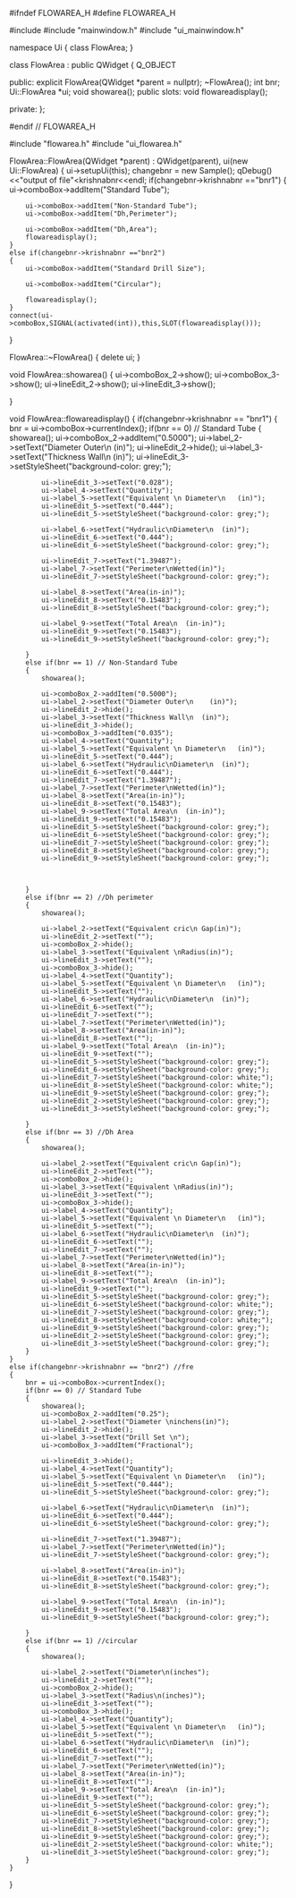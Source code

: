 #ifndef FLOWAREA_H
#define FLOWAREA_H

#include <QWidget>
#include "mainwindow.h"
#include "ui_mainwindow.h"

namespace Ui {
class FlowArea;
}

class FlowArea : public QWidget
{
    Q_OBJECT

public:
    explicit FlowArea(QWidget *parent = nullptr);
    ~FlowArea();
    int bnr;
    Ui::FlowArea *ui;
    void showarea();
public slots:
void flowareadisplay();

private:
};

#endif // FLOWAREA_H


#include "flowarea.h"
#include "ui_flowarea.h"

FlowArea::FlowArea(QWidget *parent) :
    QWidget(parent),
    ui(new Ui::FlowArea)
{
    ui->setupUi(this);
    changebnr = new Sample();
    qDebug()<<"output of file"<<changebnr->krishnabnr<<endl;
    if(changebnr->krishnabnr =="bnr1")
    {
        ui->comboBox->addItem("Standard Tube");

        ui->comboBox->addItem("Non-Standard Tube");
        ui->comboBox->addItem("Dh,Perimeter");

        ui->comboBox->addItem("Dh,Area");
        flowareadisplay();
    }
    else if(changebnr->krishnabnr =="bnr2")
    {
        ui->comboBox->addItem("Standard Drill Size");

        ui->comboBox->addItem("Circular");

        flowareadisplay();
    }
    connect(ui->comboBox,SIGNAL(activated(int)),this,SLOT(flowareadisplay()));

}

FlowArea::~FlowArea()
{
    delete ui;
}

void FlowArea::showarea()
{
    ui->comboBox_2->show();
    ui->comboBox_3->show();
    ui->lineEdit_2->show();
    ui->lineEdit_3->show();

}

void FlowArea::flowareadisplay()
{
    if(changebnr->krishnabnr == "bnr1")
    {
        bnr = ui->comboBox->currentIndex();
        if(bnr == 0) // Standard Tube
        {
            showarea();
            ui->comboBox_2->addItem("0.5000");
            ui->label_2->setText("Diameter Outer\n    (in)");
            ui->lineEdit_2->hide();
            ui->label_3->setText("Thickness Wall\n  (in)");
            ui->lineEdit_3->setStyleSheet("background-color: grey;");

            ui->lineEdit_3->setText("0.028");
            ui->label_4->setText("Quantity");
            ui->label_5->setText("Equivalent \n Diameter\n   (in)");
            ui->lineEdit_5->setText("0.444");
            ui->lineEdit_5->setStyleSheet("background-color: grey;");

            ui->label_6->setText("Hydraulic\nDiameter\n  (in)");
            ui->lineEdit_6->setText("0.444");
            ui->lineEdit_6->setStyleSheet("background-color: grey;");

            ui->lineEdit_7->setText("1.39487");
            ui->label_7->setText("Perimeter\nWetted(in)");
            ui->lineEdit_7->setStyleSheet("background-color: grey;");

            ui->label_8->setText("Area(in-in)");
            ui->lineEdit_8->setText("0.15483");
            ui->lineEdit_8->setStyleSheet("background-color: grey;");

            ui->label_9->setText("Total Area\n  (in-in)");
            ui->lineEdit_9->setText("0.15483");
            ui->lineEdit_9->setStyleSheet("background-color: grey;");

        }
        else if(bnr == 1) // Non-Standard Tube
        {
            showarea();

            ui->comboBox_2->addItem("0.5000");
            ui->label_2->setText("Diameter Outer\n    (in)");
            ui->lineEdit_2->hide();
            ui->label_3->setText("Thickness Wall\n  (in)");
            ui->lineEdit_3->hide();
            ui->comboBox_3->addItem("0.035");
            ui->label_4->setText("Quantity");
            ui->label_5->setText("Equivalent \n Diameter\n   (in)");
            ui->lineEdit_5->setText("0.444");
            ui->label_6->setText("Hydraulic\nDiameter\n  (in)");
            ui->lineEdit_6->setText("0.444");
            ui->lineEdit_7->setText("1.39487");
            ui->label_7->setText("Perimeter\nWetted(in)");
            ui->label_8->setText("Area(in-in)");
            ui->lineEdit_8->setText("0.15483");
            ui->label_9->setText("Total Area\n  (in-in)");
            ui->lineEdit_9->setText("0.15483");
            ui->lineEdit_5->setStyleSheet("background-color: grey;");
            ui->lineEdit_6->setStyleSheet("background-color: grey;");
            ui->lineEdit_7->setStyleSheet("background-color: grey;");
            ui->lineEdit_8->setStyleSheet("background-color: grey;");
            ui->lineEdit_9->setStyleSheet("background-color: grey;");



        }
        else if(bnr == 2) //Dh perimeter
        {
            showarea();

            ui->label_2->setText("Equivalent cric\n Gap(in)");
            ui->lineEdit_2->setText("");
            ui->comboBox_2->hide();
            ui->label_3->setText("Equivalent \nRadius(in)");
            ui->lineEdit_3->setText("");
            ui->comboBox_3->hide();
            ui->label_4->setText("Quantity");
            ui->label_5->setText("Equivalent \n Diameter\n   (in)");
            ui->lineEdit_5->setText("");
            ui->label_6->setText("Hydraulic\nDiameter\n  (in)");
            ui->lineEdit_6->setText("");
            ui->lineEdit_7->setText("");
            ui->label_7->setText("Perimeter\nWetted(in)");
            ui->label_8->setText("Area(in-in)");
            ui->lineEdit_8->setText("");
            ui->label_9->setText("Total Area\n  (in-in)");
            ui->lineEdit_9->setText("");
            ui->lineEdit_5->setStyleSheet("background-color: grey;");
            ui->lineEdit_6->setStyleSheet("background-color: grey;");
            ui->lineEdit_7->setStyleSheet("background-color: white;");
            ui->lineEdit_8->setStyleSheet("background-color: white;");
            ui->lineEdit_9->setStyleSheet("background-color: grey;");
            ui->lineEdit_2->setStyleSheet("background-color: grey;");
            ui->lineEdit_3->setStyleSheet("background-color: grey;");

        }
        else if(bnr == 3) //Dh Area
        {
            showarea();

            ui->label_2->setText("Equivalent cric\n Gap(in)");
            ui->lineEdit_2->setText("");
            ui->comboBox_2->hide();
            ui->label_3->setText("Equivalent \nRadius(in)");
            ui->lineEdit_3->setText("");
            ui->comboBox_3->hide();
            ui->label_4->setText("Quantity");
            ui->label_5->setText("Equivalent \n Diameter\n   (in)");
            ui->lineEdit_5->setText("");
            ui->label_6->setText("Hydraulic\nDiameter\n  (in)");
            ui->lineEdit_6->setText("");
            ui->lineEdit_7->setText("");
            ui->label_7->setText("Perimeter\nWetted(in)");
            ui->label_8->setText("Area(in-in)");
            ui->lineEdit_8->setText("");
            ui->label_9->setText("Total Area\n  (in-in)");
            ui->lineEdit_9->setText("");
            ui->lineEdit_5->setStyleSheet("background-color: grey;");
            ui->lineEdit_6->setStyleSheet("background-color: white;");
            ui->lineEdit_7->setStyleSheet("background-color: grey;");
            ui->lineEdit_8->setStyleSheet("background-color: white;");
            ui->lineEdit_9->setStyleSheet("background-color: grey;");
            ui->lineEdit_2->setStyleSheet("background-color: grey;");
            ui->lineEdit_3->setStyleSheet("background-color: grey;");
        }
    }
    else if(changebnr->krishnabnr == "bnr2") //fre
    {
        bnr = ui->comboBox->currentIndex();
        if(bnr == 0) // Standard Tube
        {
            showarea();
            ui->comboBox_2->addItem("0.25");
            ui->label_2->setText("Diameter \ninchens(in)");
            ui->lineEdit_2->hide();
            ui->label_3->setText("Drill Set \n");
            ui->comboBox_3->addItem("Fractional");

            ui->lineEdit_3->hide();
            ui->label_4->setText("Quantity");
            ui->label_5->setText("Equivalent \n Diameter\n   (in)");
            ui->lineEdit_5->setText("0.444");
            ui->lineEdit_5->setStyleSheet("background-color: grey;");

            ui->label_6->setText("Hydraulic\nDiameter\n  (in)");
            ui->lineEdit_6->setText("0.444");
            ui->lineEdit_6->setStyleSheet("background-color: grey;");

            ui->lineEdit_7->setText("1.39487");
            ui->label_7->setText("Perimeter\nWetted(in)");
            ui->lineEdit_7->setStyleSheet("background-color: grey;");

            ui->label_8->setText("Area(in-in)");
            ui->lineEdit_8->setText("0.15483");
            ui->lineEdit_8->setStyleSheet("background-color: grey;");

            ui->label_9->setText("Total Area\n  (in-in)");
            ui->lineEdit_9->setText("0.15483");
            ui->lineEdit_9->setStyleSheet("background-color: grey;");

        }
        else if(bnr == 1) //circular
        {
            showarea();

            ui->label_2->setText("Diameter\n(inches");
            ui->lineEdit_2->setText("");
            ui->comboBox_2->hide();
            ui->label_3->setText("Radius\n(inches)");
            ui->lineEdit_3->setText("");
            ui->comboBox_3->hide();
            ui->label_4->setText("Quantity");
            ui->label_5->setText("Equivalent \n Diameter\n   (in)");
            ui->lineEdit_5->setText("");
            ui->label_6->setText("Hydraulic\nDiameter\n  (in)");
            ui->lineEdit_6->setText("");
            ui->lineEdit_7->setText("");
            ui->label_7->setText("Perimeter\nWetted(in)");
            ui->label_8->setText("Area(in-in)");
            ui->lineEdit_8->setText("");
            ui->label_9->setText("Total Area\n  (in-in)");
            ui->lineEdit_9->setText("");
            ui->lineEdit_5->setStyleSheet("background-color: grey;");
            ui->lineEdit_6->setStyleSheet("background-color: grey;");
            ui->lineEdit_7->setStyleSheet("background-color: grey;");
            ui->lineEdit_8->setStyleSheet("background-color: grey;");
            ui->lineEdit_9->setStyleSheet("background-color: grey;");
            ui->lineEdit_2->setStyleSheet("background-color: white;");
            ui->lineEdit_3->setStyleSheet("background-color: grey;");
        }
    }

}

